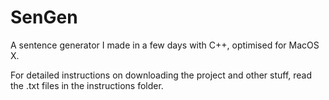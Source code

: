 # SenGen
A sentence generator I made in a few days with C++, optimised for MacOS X.

For detailed instructions on downloading the project and other stuff, read the .txt files in the instructions folder.
